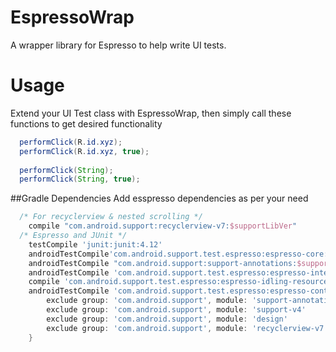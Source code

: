 # EspressoWrap
A wrapper library for Espresso to help write UI tests.

# Usage
Extend your UI Test class with EspressoWrap, then simply call these functions to get desired functionality
```java
  performClick(R.id.xyz);
  performClick(R.id.xyz, true);
  
  performClick(String);
  performClick(String, true);
```


##Gradle Dependencies
Add esspresso dependencies as per your need

```groovy
  /* For recyclerview & nested scrolling */
    compile "com.android.support:recyclerview-v7:$supportLibVer"
  /* Espresso and JUnit */
    testCompile 'junit:junit:4.12'
    androidTestCompile'com.android.support.test.espresso:espresso-core:3.0.1'
    androidTestCompile "com.android.support:support-annotations:$supportLibVer"
    androidTestCompile 'com.android.support.test.espresso:espresso-intents:3.0.1'
    compile 'com.android.support.test.espresso:espresso-idling-resource:3.0.1'
    androidTestCompile 'com.android.support.test.espresso:espresso-contrib:3.0.1', {
        exclude group: 'com.android.support', module: 'support-annotations'
        exclude group: 'com.android.support', module: 'support-v4'
        exclude group: 'com.android.support', module: 'design'
        exclude group: 'com.android.support', module: 'recyclerview-v7'
    }
```
